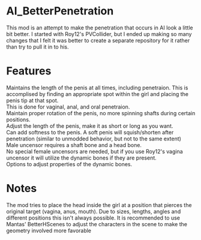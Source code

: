 # AI_BetterPenetration

This mod is an attempt to make the penetration that occurs in AI look a little bit better.  I started with Roy12's PVCollider, but I ended up making so many changes that I felt it was better to create a separate repository for it rather than try to pull it in to his.  

# Features

Maintains the length of the penis at all times, including penetraion.  This is accomplised by finding an appropriate spot within the girl and placing the penis tip at that spot.<br />
This is done for vaginal, anal, and oral penetraion.<br />
Maintain proper rotation of the penis, no more spinning shafts during certain positions.<br />
Adjust the length of the penis, make it as short or long as you want.<br />
Can add softness to the penis.  A soft penis will squish/shorten after penetration (similar to unmodded behavior, but not to the same extent) <br />
Male uncensor requires a shaft bone and a head bone.<br />
No special female uncensors are needed, but if you use Roy12's vagina uncensor it will utilize the dynamic bones if they are present.<br />
Options to adjust properties of the dynamic bones.<br />

# Notes

The mod tries to place the head inside the girl at a position that pierces the original target (vagina, anus, mouth).  Due to sizes, lengths, angles and different positions this isn't always possible.  It is recommended to use Mantas' BetterHScenes to adjust the characters in the scene to make the geometry involved more favorable
